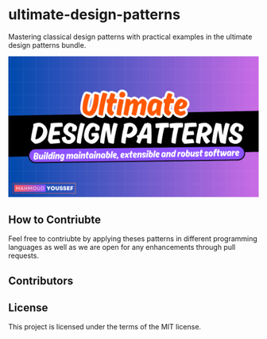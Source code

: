 # ultimate-design-patterns

Mastering classical design patterns with practical examples in the ultimate design patterns bundle.

<p>
  <a href="https://www.udemy.com/course/draft/5825958/?referralCode=C4486750B8FA2ABC3F46"><img src="images/ultimate-design-patterns.png" /> </a>
</p>


## How to Contriubte 
Feel free to contriubte by applying theses patterns in different programming languages as well as we are open for any enhancements through pull requests.

## Contributors
<!-- ALL-CONTRIBUTORS-LIST:START - Do not remove or modify this section -->
<!-- prettier-ignore-start -->
<!-- markdownlint-disable -->

<!-- markdownlint-restore -->
<!-- prettier-ignore-end -->

<!-- ALL-CONTRIBUTORS-LIST:END -->

## License

This project is licensed under the terms of the MIT license.
